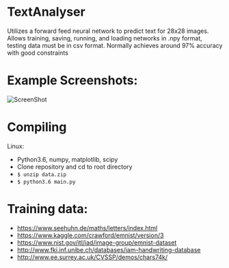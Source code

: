 # TextAnalyser
Utilizes a forward feed neural network to predict text for 28x28 images. Allows training, saving, running, and loading networks in .npy format, testing data must be in csv format. Normally achieves around 97% accuracy with good constraints

# Example Screenshots:
![ScreenShot](https://i.imgur.com/9m7dtNu.png)

# Compiling
Linux:
  * Python3.6, numpy, matplotlib, scipy
  * Clone repository and cd to root directory
  * ```$ unzip data.zip```
  * ```$ python3.6 main.py```

# Training data:
  - https://www.seehuhn.de/maths/letters/index.html
  - https://www.kaggle.com/crawford/emnist/version/3
  - https://www.nist.gov/itl/iad/image-group/emnist-dataset
  - http://www.fki.inf.unibe.ch/databases/iam-handwriting-database
  - http://www.ee.surrey.ac.uk/CVSSP/demos/chars74k/

